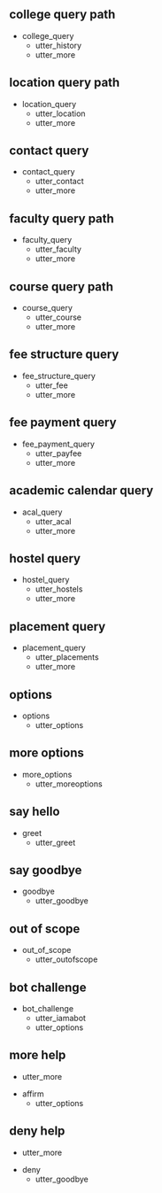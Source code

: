 ## college query path
* college_query
  - utter_history
  - utter_more

## location query path
* location_query
  - utter_location
  - utter_more

## contact query
* contact_query
  - utter_contact
  - utter_more

## faculty query path
* faculty_query
  - utter_faculty
  - utter_more

## course query path
* course_query
  - utter_course
  - utter_more

## fee structure query
* fee_structure_query
  - utter_fee
  - utter_more

## fee payment query
* fee_payment_query
  - utter_payfee
  - utter_more

## academic calendar query
* acal_query
  - utter_acal
  - utter_more

## hostel query
* hostel_query
  - utter_hostels
  - utter_more

## placement query
* placement_query
  - utter_placements
  - utter_more

## options
* options
  - utter_options

## more options
* more_options
  - utter_moreoptions

## say hello
* greet
  - utter_greet

## say goodbye
* goodbye
  - utter_goodbye

## out of scope
* out_of_scope
  - utter_outofscope

## bot challenge
* bot_challenge
  - utter_iamabot
  - utter_options

## more help
  - utter_more
* affirm
  - utter_options

## deny help
  - utter_more
* deny
  - utter_goodbye